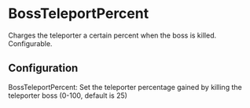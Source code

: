 # BossTeleportPercent
Charges the teleporter a certain percent when the boss is killed. Configurable.
## Configuration
BossTeleportPercent: Set the teleporter percentage gained by killing the teleporter boss (0-100, default is 25)
